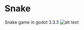 # Snake
Snake game in godot 3.3.3
![alt text](https://github.com/komeilshahmoradi/Snake/tree/main/Sprites/snake_game)
